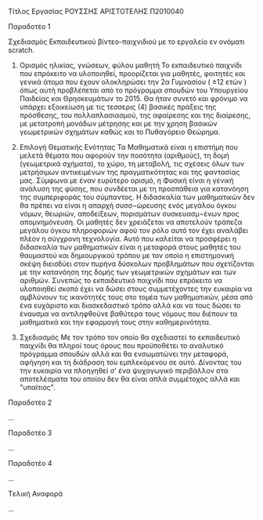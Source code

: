 Τίτλος Εργασίας
ΡΟΥΣΣΗΣ ΑΡΙΣΤΟΤΕΛΗΣ Π2010040

Παραδοτέο 1

Σχεδιασμός Εκπαιδευτικού βίντεο-παιχνιδιού με το εργαλείο εν ονόματι scratch.

1) Ορισμός ηλικίας, γνώσεων, φύλου μαθητή
Το εκπαιδευτικό παιχνίδι που επρόκειτο να υλοποιηθεί, προορίζεται για μαθητές, φοιτητές και γενικά άτομα που έχουν ολοκληρώσει την 2α Γυμνασίου ( ≥12 ετών ) όπως αυτή προβλέπεται από το πρόγραμμα σπουδών του Υπουργείου Παιδείας και Θρησκευμάτων το 2015. Θα ήταν συνετό και φρόνιμο να υπάρχει εξοικείωση με τις τεσσερις (4) βασικές πράξεις της πρόσθεσης, του πολλαπλασιασμού, της αφαίρεσης και της διαίρεσης, με μετατροπή μονάδων μέτρησης και με την χρηση βασικών γεωμετρικών σχημάτων καθώς και το Πυθαγόρειο Θεώρημα.

2) Επιλογή Θεματικής Ενότητας
Τα Mαθηματικά είναι η επιστήμη που μελετά θέματα που αφορούν την ποσότητα (αριθμούς), τη δομή (γεωμετρικά σχήματα), το χώρο, τη μεταβολή, τις σχέσεις όλων των μετρήσιμων αντικειμένων της πραγματικότητας και της φαντασίας μας. Σύμφωνα με έναν ευρύτερο ορισμό, η Φυσική είναι η γενική ανάλυση της φύσης, που συνδέεται με τη προσπάθεια για κατανόηση της συμπεριφοράς του σύμπαντος.
Η διδασκαλία των μαθηματικών δεν θα πρέπει να είναι η απαρχή συσσ¬ώρευσης ενός μεγάλου όγκου νόμων, θεωριών, αποδείξεων, πορισμάτων συσκευασμ¬ένων προς απομνημόνευση. Οι μαθητές δεν χρειάζεται να αποτελούν τράπεζα μεγάλου όγκου πληροφοριών αφού τον ρόλο αυτό τον έχει αναλάβει πλέον η σύγχρονη τεχνολογία. Αυτό που καλείται να προσφέρει η διδασκαλία των μαθηματικών είναι η μεταφορά στους μαθητές του θαυμαστού και δημιουργικού τρόπου με τον οποίο η επιστημονική σκέψη διεισδύει στον πυρήνα δύσκολων προβλημάτων που σχετίζονται με την κατανόηση της δομής των γεωμετρικών σχημάτων και των αριθμών.
Συνεπώς το εκπαιδευτικό παιχνίδι που επρόκειτο να υλοποιηθεί σκοπό έχει να δώσει στους συμμετέχοντες την ευκαιρία να αμβλύνουν τις ικανότητές τους στο τομέα των μαθηματικών, μέσα από ένα ευχάριστο και διασκεδαστικό τρόπο αλλά και να τους δώσει το έναυσμα να αντιληφθούνε βαθύτερα τους νόμους που διέπουν τα μαθηματικά και την εφαρμογή τους στην καθημερινότητα.

3) Σχεδιασμός
Με τον τρόπο τον οποίο θα σχεδιαστεί το εκπαιδευτικό παιχνίδι θα πληροί τους όρους που προϋποθέτει το αναλυτικό πρόγραμμα σπουδών αλλά και θα ενσωματώνει την μεταφορά, αφήγηση και τη διάδραση του εμπλεκόμενου σε αυτό. Δίνοντας του την ευκαιρία να πλοηγηθεί σ' ένα ψυχαγωγικό περιβάλλον στα αποτελέσματα του οποίου δεν θα είναι απλά συμμέτοχος αλλά και "υπαίτιος".

Παραδοτέο 2

…

Παραδοτέο 3

...

Παραδοτέο 4

...

Tελική Αναφορά

...
